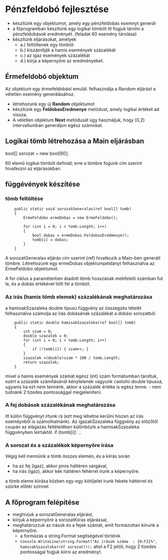﻿# Pénzfeldobó fejlesztése

- készítünk egy objektumot, amely egy pénzfeldobás esemnyt generál
- a főprogramban készítünk egy logikai tömböt itt fogjuk tárolni a pénzfeldobások eredményét. (feladat 60 esemény tárolása)
- készítünk eljárásokat, amelyek 
  - a.) feltöltenek egy tömböt
  - b.) kiszámítják a hamis események százalékát
  - c.) az igaz események százalékát
  - d.) kiírja a képernyőre az eredményeket.
 

## Érmefeldobó objektum

Az objektum egy érmefeldobást emulál.
felhasználja a Random eljárást a véletlen esemény generálásához.

- létrehozunk egy új **Random** objektumot
- készítünk egy **FeldobasEredmenye** metódust, amely logikai értéket ad vissza.
- A véletlen objektum **Next** metódusát úgy használjuk, hogy [0,2) intervallumban generáljon egész számokat.


## Logikai tömb létrehozása a Main eljárásban

bool[] sorozat = new bool[60];

60 elemű logikai tömböt definiál;
erre a tömbre fogunk cím szerint hivatkozni az eljárásokban.

## függévények készítése

### tömb feltöltése


        public static void sorozatGeneralas(ref bool[] tomb)
        {
            ErmeFeldobo ermeDobas = new ErmeFeldobo();

            for (int i = 0; i < tomb.Length; i++)
            {
                bool dobas = ermeDobas.FeldobasEredmenye();
                tomb[i] = dobas;
            }            
        }


A sorozatGeneralas eljárás cím szerint (ref) hivatkozik a Main-ben generált tömbre.
Létrehozunk egy ermeDobas objektumpéldányt felhasználva az ErmeFeldobo objektumot.

A for ciklus a paraméterben átadott tömb hosszának mebfelelő számban fut le, és a dobás értékével tölti fel a tömböt.

### Az írás (hamis tömb elemek) százalékának meghatározása

a hamisakSzazaleka double típusú függvény az összegzés tételét felhasználva számolja az írás dobásának százalékát a dobási sorozatból.

        public static double hamisakSzazaleka(ref bool[] tomb)
        {
            int szam = 0;
            double szazalek = 0;
            for (int i = 0; i < tomb.Length; i++)
            {
                if (!tomb[i]) { szam++; }
            }
            szazalek =(double)szam * 100 / tomb.Length;
            return szazalek;
        }

mivel a hamis események számát egész (int) szám formátumban tároltuk, ezért a százalék számításánál kénytelenek vagyunk castolni 
double tipussá, ugyanis ha ezt nem tennénk, akkor a százalék értéke is egész lenne. - nem tudnánk 2 tizedes pontossággal megjeleníteni.

### A fej dobások százalékának meghatározása

itt külön függvényt írtunk rá (ezt meg lehetne kerülni hiszen az írás eseméynből is számolhatnánk).
Az igazakSzazaleka függvény az előzőtől csupán az elágazás feltételében különbözik a hamisakSzazaleka függvényben leírtaktól.
if (tomb[i]) ...

### A sorozat és a százalékok képernyőre írása

Végig kell mennünk a tömb összes elemén, és a kiírás során 
- ha az fej (igaz), akkor piros háttéren sárgával,
- ha írás (igaz), akkor  kék háttéren fehérrel írunk a képernyőre.

a tömb eleme kiírása közben egy-egy kötőjelet írunk fekete háttérrel és szürke előtér színnel.



## A főprogram felépítése

- meghívjuk a sorozatGeneralas eljárást,
- kiírjuk a képernyőre a sorozatKiiras eljárással,
- meghatározzuk az írások és a fejek számát, amit formázottan kiírunk a képernyőre.
  - a formázás a string.Format segítségével történik
  - `Console.WriteLine(string.Format("Az írások száma  : {0:F2}%", hamisakSzazaleka(ref sorozat)));`
ahol a F2 jelöli, hogy 2 tizedes pontosságal fogjuk kiírni az eredményt.

